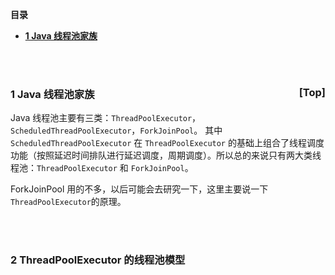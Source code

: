 <a name="index">**目录**</a>

- <a href="#ch1">**1 Java 线程池家族**</a>

<br>
<br>

### <a name="ch1">1 Java 线程池家族</a><a style="float:right;text-decoration:none;" href="#index">[Top]</a>

Java 线程池主要有三类：```ThreadPoolExecutor```，```ScheduledThreadPoolExecutor```，```ForkJoinPool```。
其中 ```ScheduledThreadPoolExecutor``` 在 ```ThreadPoolExecutor``` 的基础上组合了线程调度功能（按照延迟时间排队进行延迟调度，周期调度）。所以总的来说只有两大类线程池：```ThreadPoolExecutor``` 和 ```ForkJoinPool```。

ForkJoinPool 用的不多，以后可能会去研究一下，这里主要说一下 ```ThreadPoolExecutor```的原理。

<br>
<br>

### <a name="ch2">2 ThreadPoolExecutor 的线程池模型</a>



